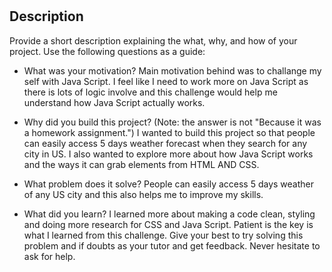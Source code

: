 # <My-Weather-Application>

## Description

Provide a short description explaining the what, why, and how of your project. Use the following questions as a guide:

- What was your motivation?
Main motivation behind was to challange my self with Java Script. I feel like I need to work more on Java Script as there is lots of logic involve and this challenge would help me understand how Java Script actually works. 
- Why did you build this project? (Note: the answer is not "Because it was a homework assignment.")
I wanted to build this project so that people can easily access 5 days weather forecast when they search for any city in US. I also wanted to explore more about how Java Script works and the ways it can grab elements from HTML AND CSS. 

- What problem does it solve?
People can easily access 5 days weather of any US city and this also helps me to improve my skills. 

- What did you learn?
I learned more about making a code clean, styling and doing more research for CSS and Java Script. Patient is the key is what I learned from this challenge. Give your best to try solving this problem and if doubts as your tutor and get feedback. Never hesitate to ask for help. 
